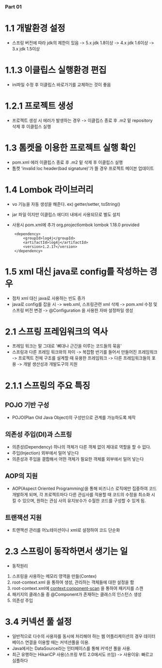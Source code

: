 ### Part 01 ###

# 1.1 개발환경 설정
 - 스프링 버전에 따라 jdk의 제한이 있음
  -> 5.x jdk 1.8이상
  -> 4.x jdk 1.6이상
  -> 3.x jdk 1.5이상

# 1.1.3 이클립스 실행환경 편집
 - ini파일 수정 후 이클립스 바로가기를 교체하는 것이 좋음

# 1.2.1 프로젝트 생성
 - 프로젝트 생성 시 에러가 발생하는 경우
   -> 이클립스 종료 후 .m2 밑 repository 삭제 후 이클립스 실행

# 1.3 톰켓을 이용한 프로젝트 실행 확인
 - pom.xml 에러 이클립스 종료 후 .m2 밑 삭제 후 이클립스 실행
 - 톰켓 'invalid loc header(bad signature)'가 뜰 경우 프로젝트 메이븐 업데이트

# 1.4 Lombok 라이브러리
 - vo 기능을 자동 생성을 해준다.
  ex) getter/setter, toString()
 - jar 파일 이지만 이클립스 에디터 내에서 사용되므로 별도 설치
 - 사용시 pom.xml에 추가
   <xml>
		<dependency>
			<groupId>org.projectlombok</groupId>
			<artifactId>lombok</artifactId>
			<version>1.18.0</version>
			<scope>provided</scope>
		</dependency>    
		
		<dependency>
			<groupId>log4j</groupId>
			<artifactId>log4j</artifactId>
			<version>1.2.17</version>
		</dependency>  
  </xml>

# 1.5 xml 대신 java로 config를 작성하는 경우
 - 점차 xml 대신 java로 사용하는 빈도 증가
 - java로 config를 잡을 시 
  -> web.xml, 스프링관련 xml 삭제
  -> pom.xml  수정 및 스프링 버전 변경
  -> @Configuration 을 사용한 자바 설정파일 생성

# 2.1 스프링 프레임워크의 역사
 - 프레임 워크는 말 그대로 '뼈대나 근간을 이루는 코드들의 묶음'
 - 스프링과 다른 프레임 워크와의 차이
  -> 복잡함 반기를 들어서 만들어진 프레임워크
  -> 프로젝트 전체 구조를 설계할 때 유용한 프레임워크
  -> 다른 프레임워크들의 포용
  -> 개발 생산성과 개발도구의 지원

# 2.1.1 스프링의 주요 특징
 ## POJO 기반 구성
  - POJO(Plan Old Java Object)의 구성만으로 관계를 가능하도록 제작
 ## 의존성 주입(DI)과 스프링
  - 의존성(Dependency) 하나의 객체가 다른 객체 없이 제대로 역할을 할 수 없다.
  - 주입(Injection) 외부에서 밀어 넣는다
  - 의존성과 주입을 결합해서 어떤 객체가 필요한 객체를 외부에서 밀어 넣는다
 ## AOP의 지원
  - AOP(Aspect Oriented Programming)을 통해 비즈니스 로직에만 집중하여 코드 개발하게 되며,
    각 프로젝트마다 다른 관심사를 적용할 때 코드의 수정을 최소화 시킬 수 있으며, 원하는 관심
	사의 유지보수가 수월한 코드를 구성할 수 있게 됨.
 ## 트랜잭션 지원
  - 트랜잭션 관리를 어노테이션이나 xml로 설정하여 코드 단순화

# 2.3 스프링이 동작하면서 생기는 일
 - 동작원리
  1. 스프링을 사용하는 메모리 영역을 만듦(Contex)
  2. root-context.xml 을 통하여 생성, 관리하는 객체들에 대한 설정을 함
  3. root-context.xml에 <context:conponent-scan> 을 통하여 패키지를 스캔
  4. 패키지의 클래스들 중 @Component가 존재하는 클래스의 인스턴스 생성
  5. 의존성 주입  

# 3.4 커넥션 풀 설정
 - 일반적으로 다수의 사용자를 동시에 처리해야 하는 웹 어플리케이션의 경우 데이터 베이스 연결을 이용할 때는 커넥션풀을 이용.
 - Java에서는 DataSource라는 인터페이스를 통해 커넥션 풀을 사용.
 - 최근 유행하는 HikariCP 사용(스프링 부트 2.0에서도 쓰임)
  -> 사용이유: 빠르고 심플하다
